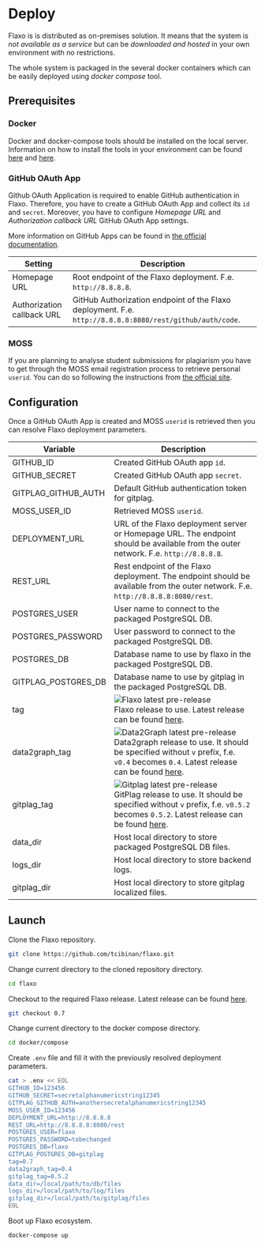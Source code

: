 # Deploy

Flaxo is is distributed as on-premises solution. 
It means that the system is *not available as a service* but can be *downloaded and hosted* in your own environment 
with no restrictions.

The whole system is packaged in the several docker containers which can be easily deployed using *docker compose* tool.

## Prerequisites

### Docker

Docker and docker-compose tools should be installed on the local server. 
Information on how to install the tools in your environment can be found [here](https://docs.docker.com/install/) and 
[here](https://docs.docker.com/compose/install/).

### GitHub OAuth App

Github OAuth Application is required to enable GitHub authentication in Flaxo. 
Therefore, you have to create a GitHub OAuth App and collect its `id` and `secret`. 
Moreover, you have to configure *Homepage URL* and *Authorization callback URL* GitHub OAuth App settings. 

More information on GitHub Apps can be found in 
[the official documentation](https://developer.github.com/apps/about-apps/).

| Setting | Description |
|---------|-------------|
| Homepage URL | Root endpoint of the Flaxo deployment. F.e. `http://8.8.8.8`. |
| Authorization callback URL | GitHub Authorization endpoint of the Flaxo deployment. F.e. `http://8.8.8.8:8080/rest/github/auth/code`. |

### MOSS

If you are planning to analyse student submissions for plagiarism you have to get through the MOSS email registration 
process to retrieve personal `userid`. 
You can do so following the instructions from [the official site](https://theory.stanford.edu/~aiken/moss/).

## Configuration

Once a GitHub OAuth App is created and MOSS `userid` is retrieved then you can resolve Flaxo deployment parameters.

| Variable | Description |
|----------|-------------|
| GITHUB_ID | Created GitHub OAuth app `id`. |
| GITHUB_SECRET | Created GitHub OAuth app `secret`. |
| GITPLAG_GITHUB_AUTH | Default GitHub authentication token for gitplag. |
| MOSS_USER_ID | Retrieved MOSS `userid`. |
| DEPLOYMENT_URL | URL of the Flaxo deployment server or Homepage URL. The endpoint should be available from the outer network.  F.e. `http://8.8.8.8`. |
| REST_URL | Rest endpoint of the Flaxo deployment. The endpoint should be available from the outer network.  F.e. `http://8.8.8.8:8080/rest`. |
| POSTGRES_USER | User name to connect to the packaged PostgreSQL DB. |
| POSTGRES_PASSWORD | User password to connect to the packaged PostgreSQL DB. |
| POSTGRES_DB | Database name to use by flaxo in the packaged PostgreSQL DB. |
| GITPLAG_POSTGRES_DB | Database name to use by gitplag in the packaged PostgreSQL DB. |
| tag | ![Flaxo latest pre-release](https://img.shields.io/github/release-pre/tcibinan/flaxo.svg?label=pre-release) <br> Flaxo release to use. Latest release can be found [here](https://github.com/tcibinan/flaxo/releases). |
| data2graph_tag | ![Data2Graph latest pre-release](https://img.shields.io/github/release-pre/tcibinan/data2graph.svg?label=pre-release) <br> Data2graph release to use. It should be specified without `v` prefix, f.e. `v0.4` becomes `0.4`. Latest release can be found [here](https://github.com/tcibinan/data2graph/releases). |
| gitplag_tag | ![Gitplag latest pre-release](https://img.shields.io/github/release-pre/gitplag/gitplag.svg?label=pre-release) <br> GitPlag release to use. It should be specified without `v` prefix, f.e. `v0.5.2` becomes `0.5.2`. Latest release can be found [here](https://github.com/gitplag/gitplag/releases).
| data_dir | Host local directory to store packaged PostgreSQL DB files. |
| logs_dir | Host local directory to store backend logs. |
| gitplag_dir | Host local directory to store gitplag localized files. |

## Launch

Clone the Flaxo repository.

```bash
git clone https://github.com/tcibinan/flaxo.git
```

Change current directory to the cloned repository directory.
 
```bash
cd flaxo
```

Checkout to the required Flaxo release. 
Latest release can be found [here](https://github.com/tcibinan/flaxo/releases).

```bash
git checkout 0.7
```

Change current directory to the docker compose directory.

```bash
cd docker/compose
```

Create `.env` file and fill it with the previously resolved deployment parameters.

```bash
cat > .env << EOL
GITHUB_ID=123456
GITHUB_SECRET=secretalphanumericstring12345
GITPLAG_GITHUB_AUTH=anothersecretalphanumericstring12345
MOSS_USER_ID=123456
DEPLOYMENT_URL=http://8.8.8.8
REST_URL=http://8.8.8.8:8080/rest
POSTGRES_USER=flaxo
POSTGRES_PASSWORD=tobechanged
POSTGRES_DB=flaxo
GITPLAG_POSTGRES_DB=gitplag
tag=0.7
data2graph_tag=0.4
gitplag_tag=0.5.2
data_dir=/local/path/to/db/files
logs_dir=/local/path/to/log/files
gitplag_dir=/local/path/to/gitplag/files
EOL
```

Boot up Flaxo ecosystem.

```bash
docker-compose up
```
